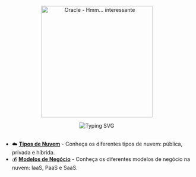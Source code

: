 
<p align="center">
  <img src="https://github.com/user-attachments/assets/4d6f56a9-a64a-4220-9d44-53064f68d373" width="300" alt="Oracle - Hmm... interessante" />
</p>

<div align="center">
  <img src="https://readme-typing-svg.herokuapp.com?color=FFB6C1&size=30&center=true&vCenter=true&width=600&lines=✨+Conteúdo+Completo+✨&repeat=true" alt="Typing SVG" />
</div>


<br>

- ☁️ [**Tipos de Nuvem**](../Modules/Inicio/Tipos-de-Nuvem.md) - Conheça os diferentes tipos de nuvem: pública, privada e híbrida.
- 💰 [**Modelos de Negócio**](../Modules/Inicio/Modelos-de-Negocio.md) - Conheça os diferentes modelos de negócio na nuvem: IaaS, PaaS e SaaS.
